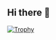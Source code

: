## Hi there 👋
[![Trophy](https://github-profile-trophy.vercel.app/?username=Tomsam321&theme=gruvbox&no-frame=true&margin-w=15&rank=SECRET)](https://github.com/ryo-ma/github-profile-trophy)

<!--
**Tomsam321/Tomsam321** is a ✨ _special_ ✨ repository because its `README.md` (this file) appears on your GitHub profile.

Here are some ideas to get you started:

- 🔭 I’m currently working on ...
- 🌱 I’m currently learning ...
- 👯 I’m looking to collaborate on ...
- 🤔 I’m looking for help with ...
- 💬 Ask me about ...
- 📫 How to reach me: ...
- 😄 Pronouns: ...
- ⚡ Fun fact: ...
-->
